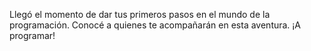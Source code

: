 Llegó el momento de dar tus primeros pasos en el mundo de la programación. Conocé a quienes te acompañarán en esta aventura. ¡A programar!